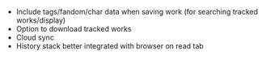 - Include tags/fandom/char data when saving work (for searching tracked works/display)
- Option to download tracked works
- Cloud sync
- History stack better integrated with browser on read tab